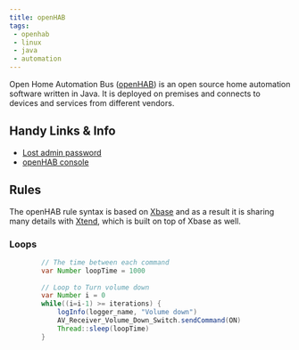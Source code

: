 ```yaml
---
title: openHAB
tags:
 - openhab
 - linux
 - java
 - automation
---
```


Open Home Automation Bus ([openHAB](https://www.openhab.org/)) is an open source home automation software written in Java. 
It is deployed on premises and connects to devices and services from different vendors.
<!--more-->

## Handy Links & Info

* [Lost admin password](https://community.openhab.org/t/lost-admin-password/118047)
* [openHAB console](https://www.openhab.org/docs/administration/console.html)

## Rules

The openHAB rule syntax is based on [Xbase](https://www.eclipse.org/Xtext/#xbase) and as a result it is sharing many details with [Xtend](https://www.eclipse.org/xtend/), which is built on top of Xbase as well.

### Loops

```java
        // The time between each command
        var Number loopTime = 1000
        
        // Loop to Turn volume down
        var Number i = 0
        while((i=i-1) >= iterations) {
            logInfo(logger_name, "Volume down")
            AV_Receiver_Volume_Down_Switch.sendCommand(ON)
            Thread::sleep(loopTime)
        }
```

